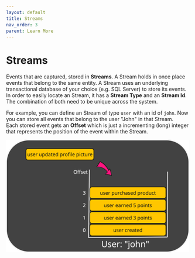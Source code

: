 ```yaml
---
layout: default
title: Streams
nav_order: 3
parent: Learn More
---
```


# Streams
Events that are captured, stored in **Streams**.
A Stream holds in once place events that belong to the same entity.
A Stream uses an underlying transactional database of your choice (e.g. SQL Server) to store its events.
In order to easily locate an Stream, it has a **Stream Type** and an **Stream Id**.
The combination of both need to be unique across the system.

For example, you can define an Stream of type `user` with an id of `john`.
Now you can store all events that belong to the user "John" in that Stream.<br>
Each stored event gets an **Offset** which is just a incrementing (long) integer that represents the position of the event within the Stream.

<img src="../images/aggregate-example.png" width="500"/>